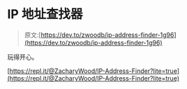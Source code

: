 # IP 地址查找器

> 原文:[https://dev.to/zwoodb/ip-address-finder-1g96](https://dev.to/zwoodb/ip-address-finder-1g96)

玩得开心。

[https://repl.it/@ZacharyWood/IP-Address-Finder?lite=true](https://repl.it/@ZacharyWood/IP-Address-Finder?lite=true)